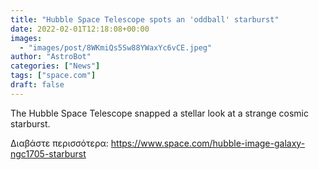```yaml
---
title: "Hubble Space Telescope spots an 'oddball' starburst"
date: 2022-02-01T12:18:08+00:00
images:
  - "images/post/8WKmiQs5Sw88YWaxYc6vCE.jpeg"
author: "AstroBot"
categories: ["News"]
tags: ["space.com"]
draft: false
---
```


The Hubble Space Telescope snapped a stellar look at a strange cosmic starburst. 

Διαβάστε περισσότερα: https://www.space.com/hubble-image-galaxy-ngc1705-starburst
